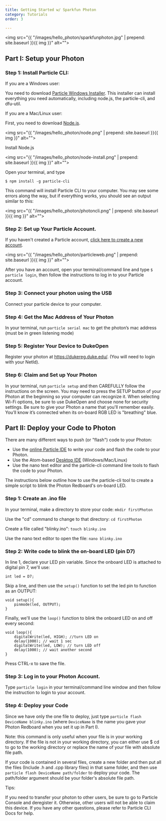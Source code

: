 ```yaml
---
title: Getting Started w/ Sparkfun Photon
category: Tutorials
order: 3

---
```


<img src="{{ "/images/hello_photon/sparkfunphoton.jpg" | prepend: site.baseurl }}{{ img }}" alt="">

## Part I: Setup your Photon

### Step 1: Install Particle CLI:

If you are a Windows user:

You need to download [Particle Windows Installer](https://binaries.particle.io/cli/installer/windows/ParticleCLISetup.exe). This installer can install everything you need automatically, including node.js, the particle-cli, and dfu-util.

If you are a Mac/Linux user:

First, you need to download [Node.js](https://nodejs.org/en/download/).

<img src="{{ "/images/hello_photon/node.png" | prepend: site.baseurl }}{{ img }}" alt="">

Install Node.js

<img src="{{ "/images/hello_photon/node-install.png" | prepend: site.baseurl }}{{ img }}" alt="">

Open your terminal, and type

`$ npm install -g particle-cli`

This command will install Particle CLI to your computer. You may see some errors along the way, but if everything works, you should see an output similar to this:

<img src="{{ "/images/hello_photon/photoncli.png" | prepend: site.baseurl }}{{ img }}" alt="">

### Step 2: Set up Your Particle Account.

If you haven't created a Particle account, [click here to create a new account](https://login.particle.io/signup).

<img src="{{ "/images/hello_photon/particleweb.png" | prepend: site.baseurl }}{{ img }}" alt="">

After you have an account, open your terminal/command line and type `$ particle login`, then follow the instructions to log in to your Particle account.

### Step 3: Connect your photon using the USB

Connect your particle device to your computer.

### Step 4: Get the Mac Address of Your Photon

In your terminal, run `particle serial mac` to get the photon’s mac address (must be in green listening mode)

### Step 5: Register Your Device to DukeOpen

Register your photon at https://dukereg.duke.edu/. (You will need to login with your NetId).

### Step 6: Claim and Set up Your Photon

In your terminal, run `particle setup` and then CAREFULLY follow the instructions on the screen. You may need to press the SETUP button of your Photon at the beginning so your computer can recognize it. When selecting Wi-Fi options, be sure to use DukeOpen and choose none for security settings. Be sure to give your Photon a name that you'll remember easily. You’ll know it’s connected when its on-board RGB LED is "breathing" blue.

## Part II: Deploy your Code to Photon

There are many different ways to push (or "flash") code to your Photon:

* Use the [online Particle IDE](https://build.particle.io) to write your code and flash the code to your Photon.
* Use the Atom-based [Desktop IDE](https://www.particle.io/products/development-tools/particle-desktop-ide) (Windows/Mac/Linux)
* Use the nano text editor and the particle-cli command line tools to flash the code to your Photon.

The instructions below outline how to use the particle-cli tool to create a simple script to blink the Photon Redboard's on-board LED.

### Step 1:  Create an .ino file

In your terminal, make a directory to store your code: `mkdir firstPhoton`

Use the "cd" command to change to that directory:  `cd firstPhoton`

Create a file called "blinky.ino": `touch blinky.ino`

Use the nano text editor to open the file:  `nano blinky.ino`

### Step 2:  Write code to blink the on-board LED (pin D7)

In line 1, declare your LED pin variable.  Since the onboard LED is attached to digital pin 7, we'll use:  

```
int led = D7;
```

Skip a line, and then use the `setup()` function to set the led pin to function as an OUTPUT:
```
void setup(){
    pinmode(led, OUTPUT);
}
```

Finally, we'll use the `loop()` function to blink the onboard LED on and off every second:
```
void loop(){
    digitalWrite(led, HIGH); //turn LED on
    delay(1000); // wait 1 sec
    digitalWrite(led, LOW); // turn LED off
    delay(1000); // wait another second
}
```

Press CTRL-x to save the file.



### Step 3: Log in to your Photon Account.

Type `particle login` in your terminal/command line window and then follow the instruction to login to your account.

### Step 4: Deploy your Code

Since we have only the one file to deploy, just type `particle flash DeviceName blinky.ino` (where `DeviceName` is the name you gave your Photon Redboard when you set it up in Part I).

Note: this command is only useful when your file is in your working directory. If the file is not in your working directory, you can either use $ cd to go to the working directory or replace the name of your file with absolute file path.

If your code is contained in several files, create a new folder and then put all the files (Include .h and .cpp library files) in that same folder, and then use `particle flash DeviceName path/folder` to deploy your code. The path/folder argument should be your folder's absolute file path.

Tips:

If you need to transfer your photon to other users, be sure to go to Particle Console and deregister it. Otherwise, other users will not be able to claim this device. If you have any other questions, please refer to Particle CLI Docs for help.
